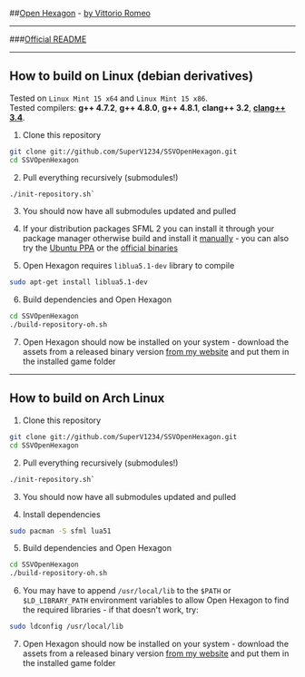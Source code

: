 ##[Open Hexagon](http://www.facebook.com/OpenHexagon) - [by Vittorio Romeo](http://vittorioromeo.info) 

---

###[Official README](http://vittorioromeo.info/Downloads/OpenHexagon/README.html)  

---

## How to build on Linux (debian derivatives)

Tested on `Linux Mint 15 x64` and `Linux Mint 15 x86`.  
Tested compilers: **g++ 4.7.2**, **g++ 4.8.0**, **g++ 4.8.1**, **clang++ 3.2**, [**clang++ 3.4**](http://llvm.org/apt/).

1. Clone this repository
```bash
git clone git://github.com/SuperV1234/SSVOpenHexagon.git
cd SSVOpenHexagon
```

2. Pull everything recursively (submodules!)
```bash
./init-repository.sh`
```

3. You should now have all submodules updated and pulled

4. If your distribution packages SFML 2 you can install it through your package manager otherwise build and install it [manually](http://sfmlcoder.wordpress.com/2011/08/16/building-sfml-2-0-with-make-for-gcc/) - you can also try the [Ubuntu PPA](https://github.com/SFML/ubuntu-sfml/wiki) or the [official binaries](http://sfml-dev.org/download/sfml/2.0/)

5. Open Hexagon requires `liblua5.1-dev` library to compile
```bash
sudo apt-get install liblua5.1-dev
```
6. Build dependencies and Open Hexagon
```bash
cd SSVOpenHexagon
./build-repository-oh.sh
```

7. Open Hexagon should now be installed on your system - download the assets from a released binary version [from my website](http://vittorioromeo.info) and put them in the installed game folder

---

## How to build on Arch Linux

1. Clone this repository
```bash
git clone git://github.com/SuperV1234/SSVOpenHexagon.git
cd SSVOpenHexagon
```

2. Pull everything recursively (submodules!)
```bash
./init-repository.sh`
```

3. You should now have all submodules updated and pulled

4. Install dependencies 
```bash
sudo pacman -S sfml lua51
```

5. Build dependencies and Open Hexagon
```bash
cd SSVOpenHexagon
./build-repository-oh.sh
```

6. You may have to append `/usr/local/lib` to the `$PATH` or `$LD_LIBRARY_PATH` environment variables to allow Open Hexagon to find the required libraries - if that doesn't work, try:
```bash
sudo ldconfig /usr/local/lib  
```

7. Open Hexagon should now be installed on your system - download the assets from a released binary version [from my website](http://vittorioromeo.info) and put them in the installed game folder